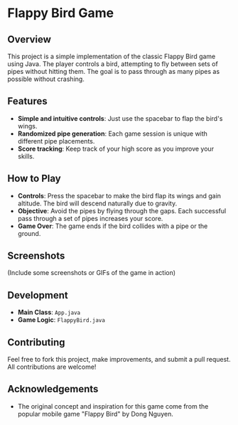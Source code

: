 # Flappy Bird Game

## Overview

This project is a simple implementation of the classic Flappy Bird game using Java. The player controls a bird, attempting to fly between sets of pipes without hitting them. The goal is to pass through as many pipes as possible without crashing.

## Features

- **Simple and intuitive controls**: Just use the spacebar to flap the bird's wings.
- **Randomized pipe generation**: Each game session is unique with different pipe placements.
- **Score tracking**: Keep track of your high score as you improve your skills.

## How to Play

- **Controls**: Press the spacebar to make the bird flap its wings and gain altitude. The bird will descend naturally due to gravity.
- **Objective**: Avoid the pipes by flying through the gaps. Each successful pass through a set of pipes increases your score.
- **Game Over**: The game ends if the bird collides with a pipe or the ground.

## Screenshots

(Include some screenshots or GIFs of the game in action)

## Development

- **Main Class**: `App.java`
- **Game Logic**: `FlappyBird.java`

## Contributing

Feel free to fork this project, make improvements, and submit a pull request. All contributions are welcome!

## Acknowledgements

- The original concept and inspiration for this game come from the popular mobile game "Flappy Bird" by Dong Nguyen.
